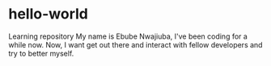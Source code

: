 # hello-world
Learning repository
My name is Ebube Nwajiuba, I've been coding for a while now. Now, I want get out there and interact with fellow developers and try to better myself.

